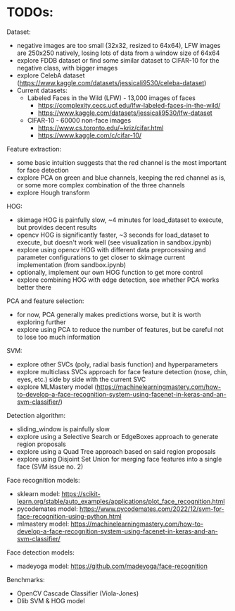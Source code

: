 # TODOs:

Dataset:
- negative images are too small (32x32, resized to 64x64), LFW images are 250x250 natively, losing lots of data from a window size of 64x64
- explore FDDB dataset or find some similar dataset to CIFAR-10 for the negative class, with bigger images
- explore CelebA dataset (https://www.kaggle.com/datasets/jessicali9530/celeba-dataset)
- Current datasets:
  - Labeled Faces in the Wild (LFW) - 13,000 images of faces
    - https://complexity.cecs.ucf.edu/lfw-labeled-faces-in-the-wild/
    - https://www.kaggle.com/datasets/jessicali9530/lfw-dataset
  - CIFAR-10 - 60000 non-face images
    - https://www.cs.toronto.edu/~kriz/cifar.html
    - https://www.kaggle.com/c/cifar-10/

Feature extraction:
- some basic intuition suggests that the red channel is the most important for face detection
- explore PCA on green and blue channels, keeping the red channel as is, or some more complex combination of the three channels
- explore Hough transform

HOG:
- skimage HOG is painfully slow, ~4 minutes for load_dataset to execute, but provides decent results
- opencv HOG is significantly faster, ~3 seconds for load_dataset to execute, but doesn't work well (see visualization in sandbox.ipynb)
- explore using opencv HOG with different data preprocessing and parameter configurations to get closer to skimage current implementation (from sandbox.ipynb)
- optionally, implement our own HOG function to get more control
- explore combining HOG with edge detection, see whether PCA works better there

PCA and feature selection:
- for now, PCA generally makes predictions worse, but it is worth exploring further
- explore using PCA to reduce the number of features, but be careful not to lose too much information

SVM:
- explore other SVCs (poly, radial basis function) and hyperparameters
- explore multiclass SVCs approach for face feature detection (nose, chin, eyes, etc.) side by side with the current SVC
- explore MLMastery model (https://machinelearningmastery.com/how-to-develop-a-face-recognition-system-using-facenet-in-keras-and-an-svm-classifier/)

Detection algorithm:
- sliding_window is painfully slow
- explore using a Selective Search or EdgeBoxes approach to generate region proposals
- explore using a Quad Tree approach based on said region proposals
- explore using Disjoint Set Union for merging face features into a single face (SVM issue no. 2)

Face recognition models:
- sklearn model: https://scikit-learn.org/stable/auto_examples/applications/plot_face_recognition.html
- pycodemates model: https://www.pycodemates.com/2022/12/svm-for-face-recognition-using-python.html
- mlmastery model: https://machinelearningmastery.com/how-to-develop-a-face-recognition-system-using-facenet-in-keras-and-an-svm-classifier/

Face detection models:
- madeyoga model: https://github.com/madeyoga/face-recognition

Benchmarks:
- OpenCV Cascade Classifier (Viola-Jones)
- Dlib SVM & HOG model